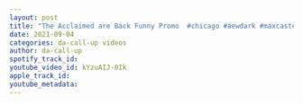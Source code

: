 ```yaml
---
layout: post
title: "The Acclaimed are Back Funny Promo  #chicago #aewdark #maxcaster"
date: 2021-09-04
categories: da-call-up videos
author: da-call-up
spotify_track_id: 
youtube_video_id: kYzuAIJ-0Ik
apple_track_id: 
youtube_metadata: 
---
```

